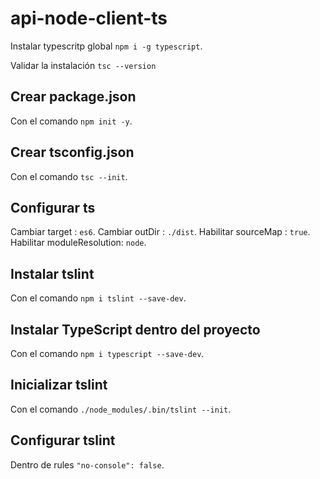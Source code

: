 # api-node-client-ts
Instalar typescritp global `npm i -g typescript`.

Validar la instalación `tsc --version`

## Crear package.json

Con el comando `npm init -y`.

## Crear tsconfig.json

Con el comando `tsc --init`.

## Configurar ts

Cambiar target : `es6`.
Cambiar outDir : `./dist`.
Habilitar sourceMap : `true`.
Habilitar moduleResolution: `node`.

## Instalar tslint 

Con el comando `npm i tslint --save-dev`.

## Instalar TypeScript dentro del proyecto

Con el comando `npm i typescript --save-dev`.

## Inicializar tslint

Con el comando `./node_modules/.bin/tslint --init`.

## Configurar tslint

Dentro de rules `"no-console": false`.

